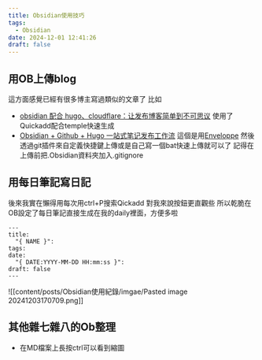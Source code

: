 ```yaml
---
title: Obsidian使用技巧
tags:
  - Obsidian
date: 2024-12-01 12:41:26
draft: false
---
```

## 用OB上傳blog

這方面感覺已經有很多博主寫過類似的文章了
比如
-  [obsidian 配合 hugo、cloudflare：让发布博客简单到不可思议](https://lillianwho.com/posts/obsidian-hugo-cloudflare/)
	使用了Quickadd配合temple快速生成
- [Obsidian + Github + Hugo 一站式笔记发布工作流](https://mlosun.com/blog/obsidian-github-hugo/)
	這個是用[Enveloppe](https://github.com/Enveloppe/obsidian-enveloppe)
然後透過git插件來自定義快捷鍵上傳或是自己寫一個bat快速上傳就可以了
記得在上傳前把.Obsidian資料夾加入.gitignore
## 用每日筆記寫日記

後來我實在懶得用每次用ctrl+P搜索Qickadd
對我來說按鈕更直觀些
所以乾脆在OB設定了每日筆記直接生成在我的daily裡面，方便多啦
```
---
title:
  "{ NAME }": 
tags: 
date:
  "{ DATE:YYYY-MM-DD HH:mm:ss }": 
draft: false
---
```
![[content/posts/Obsidian使用紀錄/imgae/Pasted image 20241203170709.png]]
## 其他雜七雜八的Ob整理
- 在MD檔案上長按ctrl可以看到縮圖 